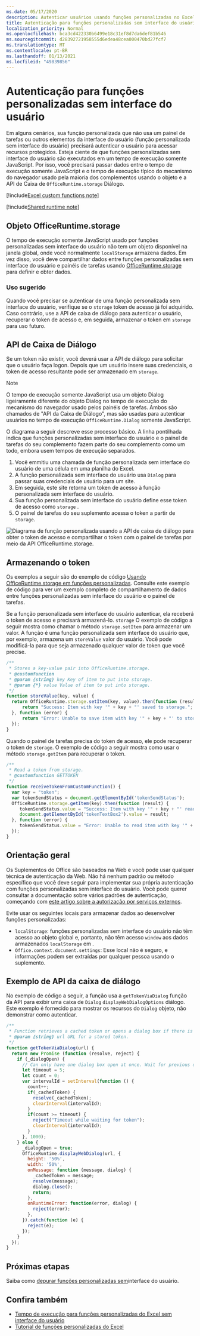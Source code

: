 ```yaml
---
ms.date: 05/17/2020
description: Autenticar usuários usando funções personalizadas no Excel que não usam o painel de tarefas.
title: Autenticação para funções personalizadas sem interface do usuário
localization_priority: Normal
ms.openlocfilehash: bca3cd422330b6499e18c31ef8d7da6def81b546
ms.sourcegitcommit: d28392721958555d6edea48cea000470bd27fcf7
ms.translationtype: MT
ms.contentlocale: pt-BR
ms.lasthandoff: 01/13/2021
ms.locfileid: "49839856"
---
```

# <a name="authentication-for-ui-less-custom-functions"></a>Autenticação para funções personalizadas sem interface do usuário

Em alguns cenários, sua função personalizada que não usa um painel de tarefas ou outros elementos da interface do usuário (função personalizada sem interface do usuário) precisará autenticar o usuário para acessar recursos protegidos. Esteja ciente de que funções personalizadas sem interface do usuário são executados em um tempo de execução somente JavaScript. Por isso, você precisará passar dados entre o tempo de execução somente JavaScript e o tempo de execução típico do mecanismo do navegador usado pela maioria dos complementos usando o objeto e a API de Caixa de `OfficeRuntime.storage` Diálogo.

[!include[Excel custom functions note](../includes/excel-custom-functions-note.md)]

[!include[Shared runtime note](../includes/shared-runtime-note.md)]

## <a name="officeruntimestorage-object"></a>Objeto OfficeRuntime.storage

O tempo de execução somente JavaScript usado por funções personalizadas sem interface do usuário não tem um objeto disponível na janela global, onde você normalmente `localStorage` armazena dados. Em vez disso, você deve compartilhar dados entre funções personalizadas sem interface do usuário e painéis de tarefas usando [OfficeRuntime.storage](/javascript/api/office-runtime/officeruntime.storage) para definir e obter dados.

### <a name="suggested-usage"></a>Uso sugerido

Quando você precisar se autenticar de uma função personalizada sem interface do usuário, verifique se o `storage` token de acesso já foi adquirido. Caso contrário, use a API de caixa de diálogo para autenticar o usuário, recuperar o token de acesso e, em seguida, armazenar o token em `storage` para uso futuro.

## <a name="dialog-api"></a>API de Caixa de Diálogo

Se um token não existir, você deverá usar a API de diálogo para solicitar que o usuário faça logon. Depois que um usuário insere suas credenciais, o token de acesso resultante pode ser armazenado em `storage`.

> [!NOTE]
> O tempo de execução somente JavaScript usa um objeto Dialog ligeiramente diferente do objeto Dialog no tempo de execução do mecanismo do navegador usado pelos painéis de tarefas. Ambos são chamados de "API da Caixa de Diálogo", mas são usadas para autenticar usuários no tempo de execução `OfficeRuntime.Dialog` somente JavaScript.

O diagrama a seguir descreve esse processo básico. A linha pontilhada indica que funções personalizadas sem interface do usuário e o painel de tarefas do seu complemento fazem parte do seu complemento como um todo, embora usem tempos de execução separados.

1. Você emmitiu uma chamada de função personalizada sem interface do usuário de uma célula em uma planilha do Excel.
2. A função personalizada sem interface do usuário usa `Dialog` para passar suas credenciais de usuário para um site.
3. Em seguida, este site retorna um token de acesso à função personalizada sem interface do usuário.
4. Sua função personalizada sem interface do usuário define esse token de acesso como `storage` .
5. O painel de tarefas do seu suplemento acessa o token a partir de `storage`.

![Diagrama de função personalizada usando a API de caixa de diálogo para obter o token de acesso e compartilhar o token com o painel de tarefas por meio da API OfficeRuntime.storage.](../images/authentication-diagram.png "Diagrama de autenticação.")

## <a name="storing-the-token"></a>Armazenando o token

Os exemplos a seguir são do exemplo de código [Usando OfficeRuntime.storage em funções personalizadas](https://github.com/OfficeDev/PnP-OfficeAddins/tree/master/Excel-custom-functions/AsyncStorage). Consulte este exemplo de código para ver um exemplo completo de compartilhamento de dados entre funções personalizadas sem interface do usuário e o painel de tarefas.

Se a função personalizada sem interface do usuário autenticar, ela receberá o token de acesso e precisará armazená-lo. `storage` O exemplo de código a seguir mostra como chamar o método `storage.setItem` para armazenar um valor. A função é uma função personalizada sem interface do usuário que, por exemplo, armazena um `storeValue` valor do usuário. Você pode modificá-la para que seja armazenado qualquer valor de token que você precise.

```js
/**
 * Stores a key-value pair into OfficeRuntime.storage.
 * @customfunction
 * @param {string} key Key of item to put into storage.
 * @param {*} value Value of item to put into storage.
 */
function storeValue(key, value) {
  return OfficeRuntime.storage.setItem(key, value).then(function (result) {
      return "Success: Item with key '" + key + "' saved to storage.";
  }, function (error) {
      return "Error: Unable to save item with key '" + key + "' to storage. " + error;
  });
}
```

Quando o painel de tarefas precisa do token de acesso, ele pode recuperar o token de `storage`. O exemplo de código a seguir mostra como usar o método `storage.getItem` para recuperar o token.

```js
/**
 * Read a token from storage.
 * @customfunction GETTOKEN
 */
function receiveTokenFromCustomFunction() {
  var key = "token";
  var tokenSendStatus = document.getElementById('tokenSendStatus');
  OfficeRuntime.storage.getItem(key).then(function (result) {
     tokenSendStatus.value = "Success: Item with key '" + key + "' read from storage.";
     document.getElementById('tokenTextBox2').value = result;
  }, function (error) {
     tokenSendStatus.value = "Error: Unable to read item with key '" + key + "' from storage. " + error;
  });
}
```

## <a name="general-guidance"></a>Orientação geral

Os Suplementos do Office são baseados na Web e você pode usar qualquer técnica de autenticação da Web. Não há nenhum padrão ou método específico que você deve seguir para implementar sua própria autenticação com funções personalizadas sem interface do usuário. Você pode querer consultar a documentação sobre vários padrões de autenticação, começando com [este artigo sobre a autorização por serviços externos](../develop/auth-external-add-ins.md).  

Evite usar os seguintes locais para armazenar dados ao desenvolver funções personalizadas:  

- `localStorage`: funções personalizadas sem interface do usuário não têm acesso ao objeto global e, portanto, não têm acesso `window` aos dados armazenados `localStorage` em .
- `Office.context.document.settings`: Esse local não é seguro, e informações podem ser extraídas por qualquer pessoa usando o suplemento.

## <a name="dialog-box-api-example"></a>Exemplo de API da caixa de diálogo

No exemplo de código a seguir, a função usa a `getTokenViaDialog` função da API para exibir uma caixa de `Dialog` `displayWebDialogOptions` diálogo. Este exemplo é fornecido para mostrar os recursos do `Dialog` objeto, não demonstrar como autenticar.

```JavaScript
/**
 * Function retrieves a cached token or opens a dialog box if there is no saved token. Note that this is not a sufficient example of authentication but is intended to show the capabilities of the Dialog object.
 * @param {string} url URL for a stored token.
 */
function getTokenViaDialog(url) {
  return new Promise (function (resolve, reject) {
    if (_dialogOpen) {
      // Can only have one dialog box open at once. Wait for previous dialog box's token.
      let timeout = 5;
      let count = 0;
      var intervalId = setInterval(function () {
        count++;
        if(_cachedToken) {
          resolve(_cachedToken);
          clearInterval(intervalId);
        }
        if(count >= timeout) {
          reject("Timeout while waiting for token");
          clearInterval(intervalId);
        }
      }, 1000);
    } else {
      _dialogOpen = true;
      OfficeRuntime.displayWebDialog(url, {
        height: '50%',
        width: '50%',
        onMessage: function (message, dialog) {
          _cachedToken = message;
          resolve(message);
          dialog.close();
          return;
        },
        onRuntimeError: function(error, dialog) {
          reject(error);
        },
      }).catch(function (e) {
        reject(e);
      });
    }
  });
}
```

## <a name="next-steps"></a>Próximas etapas
Saiba como [depurar funções personalizadas sem](custom-functions-debugging.md)interface do usuário.

## <a name="see-also"></a>Confira também

* [Tempo de execução para funções personalizadas do Excel sem interface do usuário](custom-functions-runtime.md)
* [Tutorial de funções personalizadas do Excel](../tutorials/excel-tutorial-create-custom-functions.md)